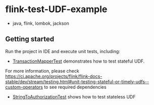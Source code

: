 # flink-test-UDF-example
- java, flink, lombok, jackson 


## Getting started
Run the project in IDE and execute unit tests, including:

- [TransactionMapperTest](https://github.com/HungUnicorn/flink-test-udf-example/blob/master/src/test/java/org/sendoh/transform/TransactionMapperTest.java)
demonstrates how to test stateful UDF.
  
For more information, please check
https://ci.apache.org/projects/flink/flink-docs-stable/dev/stream/testing.html#unit-testing-stateful-or-timely-udfs--custom-operators
to see required dependencies

- [StringToAuthorizationTest](https://github.com/HungUnicorn/flink-test-udf-example/blob/master/src/test/java/org/sendoh/transform/StringToAuthorizationTest.java) shows how to test stateless UDF
